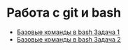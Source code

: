 # Работа с git и bash
- [Базовые команды в bash Задача 1](https://github.com/AnKostiuk/git_bash/blob/main/bash1.txt)
- [Базовые команды в bash Задача 2](https://github.com/AnKostiuk/git_bash/blob/main/bash2.txt)

